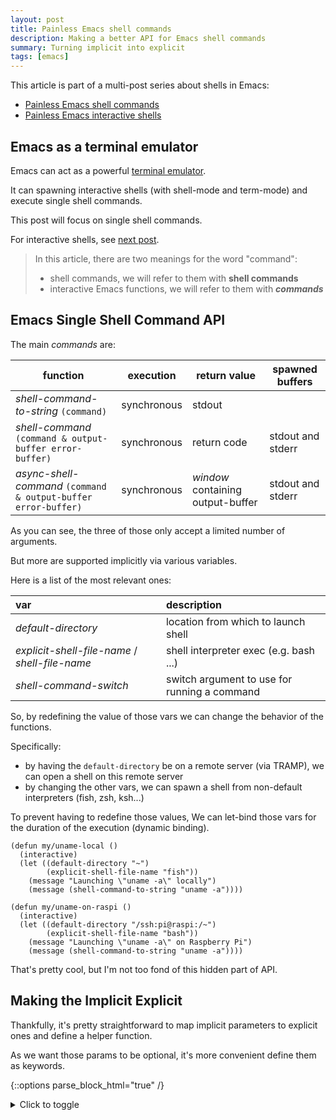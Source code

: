 ```yaml
---
layout: post
title: Painless Emacs shell commands
description: Making a better API for Emacs shell commands
summary: Turning implicit into explicit
tags: [emacs]
---
```


This article is part of a multi-post series about shells in Emacs:
 - [Painless Emacs shell commands](/2020/01/19/painless-emacs-shell-commands)
 - [Painless Emacs interactive shells](2020/01/21/painless-emacs-interactive-shells)


## Emacs as a terminal emulator

Emacs can act as a powerful [terminal emulator](https://www.gnu.org/software/emacs/manual/html_node/emacs/Shell.html).

It can spawning interactive shells (with shell-mode and term-mode) and execute single shell commands.

This post will focus on single shell commands.

For interactive shells, see [next post](2020/01/21/painless-emacs-interactive-shells).

>In this article, there are two meanings for the word "command":
> - shell commands, we will refer to them with **shell commands**
> - interactive Emacs functions, we will refer to them with **_commands_**


## Emacs Single Shell Command API

The main _commands_ are:

| function                                                       | execution   | return value                      | spawned buffers   |
| --                                                             | :--:        | --                                | --                |
| _shell-command-to-string_ `(command)`                          | synchronous | stdout                            |                   |
| _shell-command_ `(command & output-buffer error-buffer)`       | synchronous | return code                       | stdout and stderr |
| _async-shell-command_ `(command & output-buffer error-buffer)` | synchronous | _window_ containing output-buffer | stdout and stderr |

As you can see, the three of those only accept a limited number of arguments.

But more are supported implicitly via various variables.

Here is a list of the most relevant ones:

| var                                            | description                                  |
| :--                                            | :--                                          |
| _default-directory_                            | location from which to launch shell          |
| _explicit-shell-file-name_ / _shell-file-name_ | shell interpreter exec (e.g. bash ...)       |
| _shell-command-switch_                         | switch argument to use for running a command |

So, by redefining the value of those vars we can change the behavior of the functions.

Specifically:

- by having the `default-directory` be on a remote server (via TRAMP), we can open a shell on this remote server
- by changing the other vars, we can spawn a shell from non-default interpreters (fish, zsh, ksh...)

To prevent having to redefine those values, We can let-bind those vars for the duration of the execution (dynamic binding).

```emacs-lisp
(defun my/uname-local ()
  (interactive)
  (let ((default-directory "~")
        (explicit-shell-file-name "fish"))
    (message "Launching \"uname -a\" locally")
    (message (shell-command-to-string "uname -a"))))

(defun my/uname-on-raspi ()
  (interactive)
  (let ((default-directory "/ssh:pi@raspi:/~")
        (explicit-shell-file-name "bash"))
    (message "Launching \"uname -a\" on Raspberry Pi")
    (message (shell-command-to-string "uname -a"))))
```

That's pretty cool, but I'm not too fond of this hidden part of API.


## Making the Implicit Explicit

Thankfully, it's pretty straightforward to map implicit parameters to explicit ones and define a helper function.

As we want those params to be optional, it's more convenient define them as keywords.

{::options parse_block_html="true" /}
<details><summary markdown="span">Click to toggle</summary>
```emacs-lisp
;; ------------------------------------------------------------------------
;; VARS

(defvar prf-default-remote-shell-interpreter "/bin/bash")
(defvar prf-default-remote-shell-interpreter-args '("-c" "export EMACS=; export TERM=dumb; stty echo; bash"))
(defvar prf-default-remote-shell-interpreter-command-swith "-c")


;; ------------------------------------------------------------------------
;; HELPER

(defun prf-with-interpreter--normalize-path (path)
  "Normalize path, converting \\ into /."
  ;; REVIEW: shouldn't we just useinstead `convert-standard-filename'
  ;; or even `executable-find'?
  (subst-char-in-string ?\\ ?/ path))


(defun prf-with-interpreter--get-interpreter-name (interpreter)
  (file-name-nondirectory interpreter))


;; ------------------------------------------------------------------------
;; MAIN

(cl-defun prf-eval-with-interpreter (&key form path
                                          interpreter interpreter-args command-switch)
  (unless path
    (setq path default-directory))
  (unless (file-exists-p path)
    (error "Path %s doesn't seem to exist" path))

  (let* ((func
          (if (functionp form) form
            ;; Try to use the "current" lexical/dynamic mode for `form'.
            (eval `(lambda () ,form) lexical-binding)))
         (is-remote (file-remote-p path))
         (interpreter (or interpreter
                          (if is-remote
                              prf-default-remote-shell-interpreter
                            shell-file-name)))
         (interpreter (prf-with-interpreter--normalize-path interpreter))
         (interpreter-name (prf-with-interpreter--get-interpreter-name interpreter))
         (explicit-interpreter-args-var (intern (concat "explicit-" interpreter-name "-args")))
         (interpreter-args (or interpreter-args (when is-remote prf-default-remote-shell-interpreter-args)))
         (command-switch (or command-switch
                             (if is-remote
                                 prf-default-remote-shell-interpreter-command-swith
                               shell-command-switch))))

    (with-temp-buffer
      (let ((default-directory path)
            (shell-file-name interpreter)
            (explicit-shell-file-name interpreter)
            (shell-command-switch command-switch))
        (cl-progv
            (list explicit-interpreter-args-var)
            (list (or interpreter-args
                      (when (boundp explicit-interpreter-args-var)
                        (symbol-value explicit-interpreter-args-var))))
          (funcall func))))))
```
</details>
{::options parse_block_html="false" /}

Note that we are defining `prf-default-remote-shell-interpreter` to have a default interpreter different from local `shell-file-name`[^1].

This allows rewriting the `my/uname-local` example with:

```emacs-lisp
(defun my/uname-local ()
  (interactive)
  (prf-eval-with-interpreter
   :path "~"
   :interpreter "fish"
   :form
   '(progn
      (message "Launching \"uname -a\" locally")
      (message (shell-command-to-string "uname -a")))))
```

That's pretty cool, but having to quote _:form_ and wrap it in a `progn` is kinda cumbersome.

A macro wrapper to the rescue:

```emacs-lisp
(defmacro prf-with-interpreter (&rest args)
  (declare (indent 1) (debug t))
  `(prf-eval-with-interpreter
    :form (lambda () ,(plist-get args :form))
    :path ,(plist-get args :path)
    :interpreter ,(plist-get args :interpreter)
    :interpreter-args ,(plist-get args :interpreter-args)
    :command-switch ,(plist-get args :command-switch)))
```

Which allows us to rewrite it like so:

```emacs-lisp
(defun my/uname-local ()
  (interactive)
  (prf-with-interpreter
      :path "~"
      :interpreter "fish"
      :form
      (message "Launching \"uname -a\" locally")
      (message (shell-command-to-string "uname -a"))))
```

The code for `prf-with-interpreter` can be found in package [prf-with-interpreter](https://github.com/p3r7/prf-tramp/blob/master/prf-with-interpreter.el).


## Even better

Let's just spin off our own version of `shell-command-to-string`.

```emacs-lisp
(cl-defun prf/shell-command-to-string (command &key path interpreter command-switch)
  "Call CMD w/ `shell-command-to-string' on host and location described by PATH"
  (prf-with-interpreter
      :form (shell-command-to-string command)
      :path path
      :interpreter interpreter
      :command-switch command-switch))
```

Our example command becomes:

```emacs-lisp
(defun my/uname-local ()
  (interactive)
  (message "Launching \"uname -a\" locally")
  (prf/shell-command-to-string "uname -a"
                               :path "~"
                               :interpreter "fish"))
```

The code for `prf/shell-command-to-string` can be found in package [prf-shell-command](https://github.com/p3r7/prf-tramp/blob/master/prf-shell-command.el).


# Notes

[^1]: Indeed, we might want an exotic one locally (e.g. zsh) but would want a safer option for remote servers. Also, under Microsoft Windows, `shell-file-name` defaults to _cmdproxy.exe_ which is OK for local shells but sucks for remote ones...
